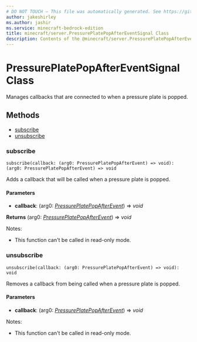 ```yaml
---
# DO NOT TOUCH — This file was automatically generated. See https://github.com/mojang/minecraftapidocsgenerator to modify descriptions, examples, etc.
author: jakeshirley
ms.author: jashir
ms.service: minecraft-bedrock-edition
title: minecraft/server.PressurePlatePopAfterEventSignal Class
description: Contents of the @minecraft/server.PressurePlatePopAfterEventSignal class.
---
```

# PressurePlatePopAfterEventSignal Class

Manages callbacks that are connected to when a pressure plate is popped.

## Methods
- [subscribe](#subscribe)
- [unsubscribe](#unsubscribe)

### **subscribe**
`
subscribe(callback: (arg0: PressurePlatePopAfterEvent) => void): (arg0: PressurePlatePopAfterEvent) => void
`

Adds a callback that will be called when a pressure plate is popped.

#### **Parameters**
- **callback**: (arg0: [*PressurePlatePopAfterEvent*](PressurePlatePopAfterEvent.md)) => *void*

**Returns** (arg0: [*PressurePlatePopAfterEvent*](PressurePlatePopAfterEvent.md)) => *void*
  
Notes:
- This function can't be called in read-only mode.

### **unsubscribe**
`
unsubscribe(callback: (arg0: PressurePlatePopAfterEvent) => void): void
`

Removes a callback from being called when a pressure plate is popped.

#### **Parameters**
- **callback**: (arg0: [*PressurePlatePopAfterEvent*](PressurePlatePopAfterEvent.md)) => *void*
  
Notes:
- This function can't be called in read-only mode.
